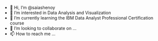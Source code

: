 - 👋 Hi, I’m @saiashenoy
- 👀 I’m interested in Data Analysis and Visualization
- 🌱 I’m currently learning the IBM Data Analyst Professional Certification course
- 💞️ I’m looking to collaborate on ...
- 📫 How to reach me ...

<!---
saiashenoy/saiashenoy is a ✨ special ✨ repository because its `README.md` (this file) appears on your GitHub profile.
You can click the Preview link to take a look at your changes.
--->
